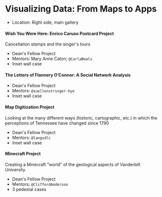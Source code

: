 # Visualizing Data: From Maps to Apps
* Location: Right side, main gallery

#### Wish You Were Here: Enrico Caruso Postcard Project 

Cancellation stamps and the singer's tours
* Dean's Fellow Project
* Mentors: Mary Anne Caton; <code>@CarlaBeals</code>
* Inset wall case

#### The Letters of Flannery O’Connor: A Social Network Analysis
* Dean's Fellow Project
* Mentors: <code>@suellenstringer-hye</code>
* Inset wall case

#### Map Digitization Project

 Looking at the many different ways (historic, cartographic, etc.) in which the perceptions of Tennessee have changed since 1790  
* Dean's Fellow Project
* Mentors: <code>@langsdlc</code>
* Inset wall case


#### Minecraft Project 

Creating a Minecraft “world” of the geological aspects of Vanderbilt University
* Dean's Fellow Project
* Mentors: <code>@CliffordAnderson</code>
* 3 pedestal cases

